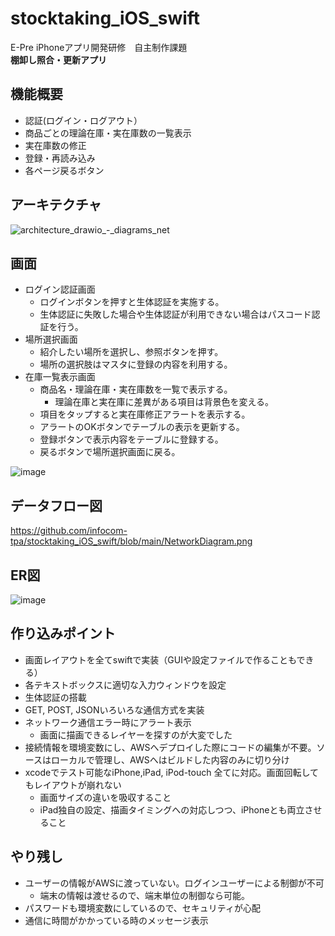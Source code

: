 # stocktaking_iOS_swift
E-Pre iPhoneアプリ開発研修　自主制作課題  
**棚卸し照合・更新アプリ**
  

## 機能概要
- 認証(ログイン・ログアウト）
- 商品ごとの理論在庫・実在庫数の一覧表示
- 実在庫数の修正
- 登録・再読み込み
- 各ページ戻るボタン

## アーキテクチャ
<img width="" alt="architecture_drawio_-_diagrams_net" src="https://user-images.githubusercontent.com/36586095/103063565-11086900-45f5-11eb-8c93-798064eb0519.png">

## 画面
- ログイン認証画面  
  - ログインボタンを押すと生体認証を実施する。
  - 生体認証に失敗した場合や生体認証が利用できない場合はパスコード認証を行う。
- 場所選択画面
  - 紹介したい場所を選択し、参照ボタンを押す。  
  - 場所の選択肢はマスタに登録の内容を利用する。
- 在庫一覧表示画面
  - 商品名・理論在庫・実在庫数を一覧で表示する。
    - 理論在庫と実在庫に差異がある項目は背景色を変える。
  - 項目をタップすると実在庫修正アラートを表示する。
  - アラートのOKボタンでテーブルの表示を更新する。
  - 登録ボタンで表示内容をテーブルに登録する。  
  - 戻るボタンで場所選択画面に戻る。  
  
![image](https://user-images.githubusercontent.com/36586095/102755747-2fcaed80-43b2-11eb-87fc-231818b6cf07.png)

## データフロー図
https://github.com/infocom-tpa/stocktaking_iOS_swift/blob/main/NetworkDiagram.png

## ER図
![image](https://user-images.githubusercontent.com/36586095/102746244-3866f800-43a1-11eb-9a46-f679fe3a20a1.png)

## 作り込みポイント
- 画面レイアウトを全てswiftで実装（GUIや設定ファイルで作ることもできる）
- 各テキストボックスに適切な入力ウィンドウを設定
- 生体認証の搭載
- GET, POST, JSONいろいろな通信方式を実装
- ネットワーク通信エラー時にアラート表示
  - 画面に描画できるレイヤーを探すのが大変でした
- 接続情報を環境変数にし、AWSへデプロイした際にコードの編集が不要。ソースはローカルで管理し、AWSへはビルドした内容のみに切り分け
- xcodeでテスト可能なiPhone,iPad, iPod-touch 全てに対応。画面回転してもレイアウトが崩れない
  - 画面サイズの違いを吸収すること
  - iPad独自の設定、描画タイミングへの対応しつつ、iPhoneとも両立させること

## やり残し
- ユーザーの情報がAWSに渡っていない。ログインユーザーによる制御が不可
  - 端末の情報は渡せるので、端末単位の制御なら可能。
- パスワードも環境変数にしているので、セキュリティが心配
- 通信に時間がかかっている時のメッセージ表示
